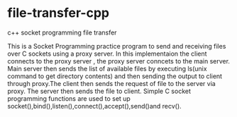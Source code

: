 # file-transfer-cpp
c++ socket programming file transfer

This is a Socket Programming practice program to send and receiving files over C sockets using a proxy server.
In this implementaion the client connects to the proxy server , the proxy server conncets to the main server.
Main server then sends the list of available files by executing ls(unix command to get directory contents) and
then sending the output to client through proxy.The client then sends the request of file to the server via proxy.
The server then sends the file to client.
  Simple C socket programming functions are used to set up socket(),bind(),listen(),connect(),accept(),send()and recv().
  


